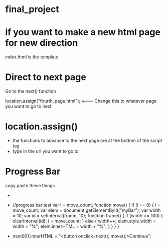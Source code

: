 # final_project

# if you want to make a new html page for new direction
  index.html is the template

# Direct to next page
  Go to the next() function
  
   location.assign("fourth_page.html"); <--- Change this to whatever page you want to go to next
   
 # location.assign()
  - the functions to advance to the next page are at the bottom of the script tag
  - type in the url you want to go to 
   
  # Progress Bar
  
  copy paste these things
  
  - <div id="myProgress">
        <div id="myBar"></div>
  
  - //progress bar test
        var i = move_count;
        function move() {
          if (i == 0) {
            i = move_count;
            var elem = document.getElementById("myBar");
            var width = 10;
            var id = setInterval(frame, 10);
            function frame() {
              if (width >= 100) {
                clearInterval(id);
                i = move_count;
              } else {
                width++;
                elem.style.width = width + "%";
                elem.innerHTML = width  + "%";
              }
            }
          }
        }
  
  - next001.innerHTML = "<button onclick=next(); move();>Continue</button>";
  
 
